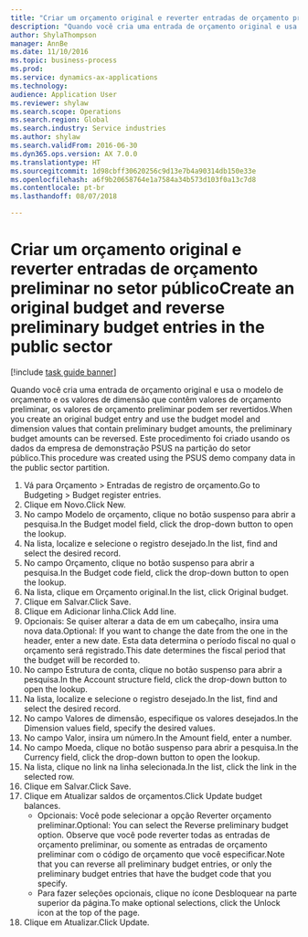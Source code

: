 ```yaml
--- 
title: "Criar um orçamento original e reverter entradas de orçamento preliminar no setor público"
description: "Quando você cria uma entrada de orçamento original e usa o modelo de orçamento e os valores de dimensão que contêm valores de orçamento preliminar, os valores de orçamento preliminar podem ser revertidos."
author: ShylaThompson
manager: AnnBe
ms.date: 11/10/2016
ms.topic: business-process
ms.prod: 
ms.service: dynamics-ax-applications
ms.technology: 
audience: Application User
ms.reviewer: shylaw
ms.search.scope: Operations
ms.search.region: Global
ms.search.industry: Service industries
ms.author: shylaw
ms.search.validFrom: 2016-06-30
ms.dyn365.ops.version: AX 7.0.0
ms.translationtype: HT
ms.sourcegitcommit: 1d98cbff30620256c9d13e7b4a90314db150e33e
ms.openlocfilehash: a6f9b20658764e1a7584a34b573d103f0a13c7d8
ms.contentlocale: pt-br
ms.lasthandoff: 08/07/2018

---
```

# <a name="create-an-original-budget-and-reverse-preliminary-budget-entries-in-the-public-sector"></a><span data-ttu-id="5fbd4-103">Criar um orçamento original e reverter entradas de orçamento preliminar no setor público</span><span class="sxs-lookup"><span data-stu-id="5fbd4-103">Create an original budget and reverse preliminary budget entries in the public sector</span></span>

[!include [task guide banner](../../includes/task-guide-banner.md)]

<span data-ttu-id="5fbd4-104">Quando você cria uma entrada de orçamento original e usa o modelo de orçamento e os valores de dimensão que contêm valores de orçamento preliminar, os valores de orçamento preliminar podem ser revertidos.</span><span class="sxs-lookup"><span data-stu-id="5fbd4-104">When you create an original budget entry and use the budget model and dimension values that contain preliminary budget amounts, the preliminary budget amounts can be reversed.</span></span> <span data-ttu-id="5fbd4-105">Este procedimento foi criado usando os dados da empresa de demonstração PSUS na partição do setor público.</span><span class="sxs-lookup"><span data-stu-id="5fbd4-105">This procedure was created using the PSUS demo company data in the public sector partition.</span></span>

1. <span data-ttu-id="5fbd4-106">Vá para Orçamento > Entradas de registro de orçamento.</span><span class="sxs-lookup"><span data-stu-id="5fbd4-106">Go to Budgeting > Budget register entries.</span></span>
2. <span data-ttu-id="5fbd4-107">Clique em Novo.</span><span class="sxs-lookup"><span data-stu-id="5fbd4-107">Click New.</span></span>
3. <span data-ttu-id="5fbd4-108">No campo Modelo de orçamento, clique no botão suspenso para abrir a pesquisa.</span><span class="sxs-lookup"><span data-stu-id="5fbd4-108">In the Budget model field, click the drop-down button to open the lookup.</span></span>
4. <span data-ttu-id="5fbd4-109">Na lista, localize e selecione o registro desejado.</span><span class="sxs-lookup"><span data-stu-id="5fbd4-109">In the list, find and select the desired record.</span></span>
5. <span data-ttu-id="5fbd4-110">No campo Orçamento, clique no botão suspenso para abrir a pesquisa.</span><span class="sxs-lookup"><span data-stu-id="5fbd4-110">In the Budget code field, click the drop-down button to open the lookup.</span></span>
6. <span data-ttu-id="5fbd4-111">Na lista, clique em Orçamento original.</span><span class="sxs-lookup"><span data-stu-id="5fbd4-111">In the list, click Original budget.</span></span>
7. <span data-ttu-id="5fbd4-112">Clique em Salvar.</span><span class="sxs-lookup"><span data-stu-id="5fbd4-112">Click Save.</span></span>
8. <span data-ttu-id="5fbd4-113">Clique em Adicionar linha.</span><span class="sxs-lookup"><span data-stu-id="5fbd4-113">Click Add line.</span></span>
9. <span data-ttu-id="5fbd4-114">Opcionais: Se quiser alterar a data de em um cabeçalho, insira uma nova data.</span><span class="sxs-lookup"><span data-stu-id="5fbd4-114">Optional: If you want to change the date from the one in the header, enter a new date.</span></span> <span data-ttu-id="5fbd4-115">Esta data determina o período fiscal no qual o orçamento será registrado.</span><span class="sxs-lookup"><span data-stu-id="5fbd4-115">This date determines the fiscal period that the budget will be recorded to.</span></span>
10. <span data-ttu-id="5fbd4-116">No campo Estrutura de conta, clique no botão suspenso para abrir a pesquisa.</span><span class="sxs-lookup"><span data-stu-id="5fbd4-116">In the Account structure field, click the drop-down button to open the lookup.</span></span>
11. <span data-ttu-id="5fbd4-117">Na lista, localize e selecione o registro desejado.</span><span class="sxs-lookup"><span data-stu-id="5fbd4-117">In the list, find and select the desired record.</span></span>
12. <span data-ttu-id="5fbd4-118">No campo Valores de dimensão, especifique os valores desejados.</span><span class="sxs-lookup"><span data-stu-id="5fbd4-118">In the Dimension values field, specify the desired values.</span></span>
13. <span data-ttu-id="5fbd4-119">No campo Valor, insira um número.</span><span class="sxs-lookup"><span data-stu-id="5fbd4-119">In the Amount field, enter a number.</span></span>
14. <span data-ttu-id="5fbd4-120">No campo Moeda, clique no botão suspenso para abrir a pesquisa.</span><span class="sxs-lookup"><span data-stu-id="5fbd4-120">In the Currency field, click the drop-down button to open the lookup.</span></span>
15. <span data-ttu-id="5fbd4-121">Na lista, clique no link na linha selecionada.</span><span class="sxs-lookup"><span data-stu-id="5fbd4-121">In the list, click the link in the selected row.</span></span>
16. <span data-ttu-id="5fbd4-122">Clique em Salvar.</span><span class="sxs-lookup"><span data-stu-id="5fbd4-122">Click Save.</span></span>
17. <span data-ttu-id="5fbd4-123">Clique em Atualizar saldos de orçamentos.</span><span class="sxs-lookup"><span data-stu-id="5fbd4-123">Click Update budget balances.</span></span>
    * <span data-ttu-id="5fbd4-124">Opcionais: Você pode selecionar a opção Reverter orçamento preliminar.</span><span class="sxs-lookup"><span data-stu-id="5fbd4-124">Optional: You can select the Reverse preliminary budget option.</span></span> <span data-ttu-id="5fbd4-125">Observe que você pode reverter todas as entradas de orçamento preliminar, ou somente as entradas de orçamento preliminar com o código de orçamento que você especificar.</span><span class="sxs-lookup"><span data-stu-id="5fbd4-125">Note that you can reverse all preliminary budget entries, or only the preliminary budget entries that have the budget code that you specify.</span></span>  
    * <span data-ttu-id="5fbd4-126">Para fazer seleções opcionais, clique no ícone Desbloquear na parte superior da página.</span><span class="sxs-lookup"><span data-stu-id="5fbd4-126">To make optional selections, click the Unlock icon at the top of the page.</span></span>  
18. <span data-ttu-id="5fbd4-127">Clique em Atualizar.</span><span class="sxs-lookup"><span data-stu-id="5fbd4-127">Click Update.</span></span>


